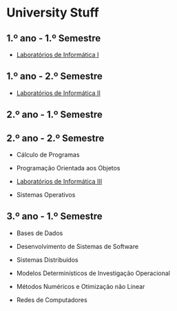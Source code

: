 # University Stuff

## 1.º ano - 1.º Semestre

  * [Laboratórios de Informática I](https://github.com/catarinamachado/bomberman)

## 1.º ano - 2.º Semestre

  * [Laboratórios de Informática II](https://github.com/catarinamachado/roguelike)

## 2.º ano - 1.º Semestre

## 2.º ano - 2.º Semestre

  * Cálculo de Programas

  * Programação Orientada aos Objetos

  * [Laboratórios de Informática III](https://github.com/catarinamachado/LI3)

  * Sistemas Operativos

## 3.º ano - 1.º Semestre

  * Bases de Dados

  * Desenvolvimento de Sistemas de Software

  * Sistemas Distribuídos

  * Modelos Determinísticos de Investigação Operacional

  * Métodos Numéricos e Otimização não Linear

  * Redes de Computadores


